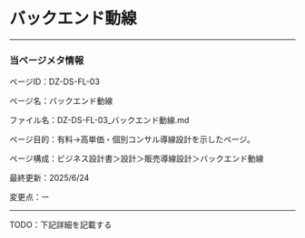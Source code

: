 # バックエンド動線

---

### 当ページメタ情報

ページID：DZ-DS-FL-03

ページ名：バックエンド動線

ファイル名：DZ-DS-FL-03_バックエンド動線.md

ページ目的：有料→高単価・個別コンサル導線設計を示したページ。

ページ構成：ビジネス設計書＞設計＞販売導線設計＞バックエンド動線

最終更新：2025/6/24

変更点：ー

---

TODO：下記詳細を記載する